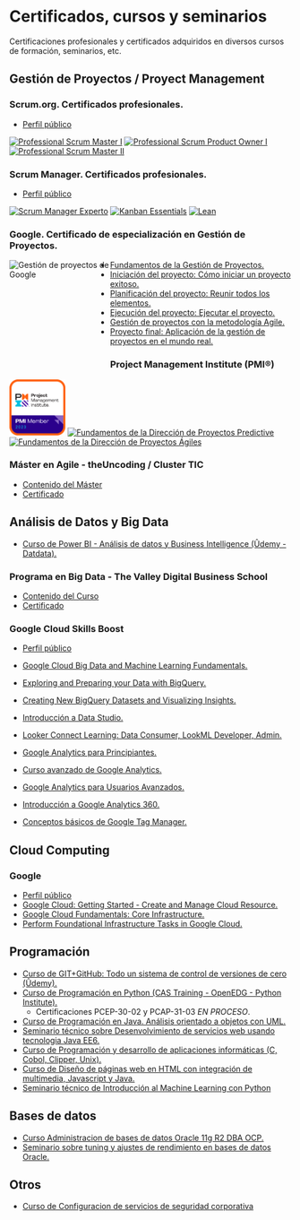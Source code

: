 # Certificados, cursos y seminarios
 Certificaciones profesionales y certificados adquiridos en diversos cursos de formación, seminarios, etc.

## Gestión de Proyectos / Proyect Management
### Scrum.org. Certificados profesionales.
- <a href='https://www.scrum.org/user/1248029'> Perfil público </a>

<a href='https://www.scrum.org/user/1248029'> <img alt='Professional Scrum Master I' src='https://static.scrum.org/web/badges/badge-psmi.svg' width="100" height="100"></a>
<a href='https://www.scrum.org/user/1248029'> <img alt='Professional Scrum Product Owner I' src='https://static.scrum.org/web/badges/badge-pspoi.svg' width="100" height="100"></a>
<a href='https://www.scrum.org/user/1248029'> <img alt='Professional Scrum Master II' src='https://static.scrum.org/web/badges/badge-psmii.svg' width="100" height="100"></a>

### Scrum Manager. Certificados profesionales.
- <a href='https://www.scrummanager.com/website/c/profile/member.php?id=44131'> Perfil público </a>

<a href='https://scrummanager.com/website/c/profile/member.php?id=44131'> <img alt='Scrum Manager Experto' src='https://scrummanager.com/website/img/experto-es.png'></a>
<a href='https://scrummanager.com/website/c/profile/member.php?id=44131'> <img alt='Kanban Essentials' src='https://scrummanager.com/intranet/files/credential/9/smalllogo.png'></a>
<a href='https://scrummanager.com/website/c/profile/member.php?id=44131'> <img alt='Lean' src='https://scrummanager.com/intranet/files/credential/12/smalllogo.png'></a>

### Google. Certificado de especialización en Gestión de Proyectos.
<a href='https://www.coursera.org/account/accomplishments/professional-cert/Z5WJ96KSYPZN'> <img alt='Gestión de proyectos de Google' src='https://images.credly.com/size/680x680/images/195d0589-8a46-4366-bedc-41749c663a42/image.png' width="180" height="180" align="left">
- <a href='https://www.coursera.org/account/accomplishments/certificate/DT77S3EKBQ7U'> Fundamentos de la Gestión de Proyectos. </a>
- <a href='https://www.coursera.org/account/accomplishments/certificate/2VE9KUVVSAZD'> Iniciación del proyecto: Cómo iniciar un proyecto exitoso. </a>
- <a href='https://www.coursera.org/account/accomplishments/certificate/AUHS25Y3T8DR'> Planificación del proyecto: Reunir todos los elementos. </a> 
- <a href='https://www.coursera.org/account/accomplishments/certificate/L4UNKAPAXZM2'> Ejecución del proyecto: Ejecutar el proyecto. </a>
- <a href='https://www.coursera.org/account/accomplishments/certificate/7GH7STREGHAZ'> Gestión de proyectos con la metodología Agile. </a>
- <a href='https://www.coursera.org/account/accomplishments/certificate/AJS94LKUJ88S'> Proyecto final: Aplicación de la gestión de proyectos en el mundo real. </a>

### Project Management Institute (PMI®)
<a> <img alt='PMI Member Badge' src='PROJECT MANAGEMENT/PMI Member Badge_2023.png' width="100" height="100"></a>
<a href='https://www.credly.com/badges/7831b390-29d9-49b9-a8da-e07590a85ca4'> <img alt='Fundamentos de la Dirección de Proyectos Predictive' src='https://images.credly.com/size/680x680/images/dc9bd8c5-2aca-4fd1-8b74-694cde87ecb0/image.png' width="100" height="100"></a>
<a href='https://www.credly.com/badges/5f582eff-5754-419e-853a-6b05496b6a93'> <img alt='Fundamentos de la Dirección de Proyectos Ágiles' src='https://images.credly.com/size/680x680/images/c38c229e-0011-4752-9ee0-bb7b4a4d0ab0/KickoffAgileBadge.png' width="100" height="100"></a>

### Máster en Agile - theUncoding / Cluster TIC
- <a href='https://shop.theuncoding.com/producto/master-agile/'> Contenido del Máster </a>
- <a href='https://theuncoding.com/certificates/master-agile/?course_id=68403&cert-nonce=a82f50cbf8'> Certificado </a>


## Análisis de Datos y Big Data
- <a href='https://www.udemy.com/certificate/UC-522f15df-4cbe-4dcb-a1b1-6b6c1d17c06a/'> Curso de Power BI - Análisis de datos y Business Intelligence (Ûdemy - Datdata). </a>

### Programa en Big Data - The Valley Digital Business School
- <a href='https://www.actualizateprograma.es/Dossier%20Big%20Data%20-%20programa%20Actual%C3%ADzate.pdf'> Contenido del Curso </a>
- <a href='ANALISIS%20DE%20DATOS%20Y%20BIG%20DATA/Certificado%20Curso%20de%20Programa%20en%20Big%20Data.pdf'> Certificado </a>

### Google Cloud Skills Boost
- <a href='https://www.cloudskillsboost.google/public_profiles/83171607-a05f-406f-977e-3131003db8b5'> Perfil público </a>
- <a href='https://www.cloudskillsboost.google/public_profiles/83171607-a05f-406f-977e-3131003db8b5/badges/3492746'> Google Cloud Big Data and Machine Learning Fundamentals. </a>
- <a href='https://www.cloudskillsboost.google/public_profiles/83171607-a05f-406f-977e-3131003db8b5/badges/3529538'> Exploring and Preparing your Data with BigQuery. </a>
- <a href='https://www.cloudskillsboost.google/public_profiles/83171607-a05f-406f-977e-3131003db8b5/badges/3558453'> Creating New BigQuery Datasets and Visualizing Insights. </a>

- <a href='https://analytics.google.com/analytics/academy/certificate/bpFk1OUbS1qC5Wq92M0Hug'> Introducción a Data Studio. </a>
- <a href='https://connect.looker.com/'> Looker Connect Learning: Data Consumer, LookML Developer, Admin. </a>

- <a href='https://analytics.google.com/analytics/academy/certificate/-fpKhPsOSk-i8Nr6bBSNHw'> Google Analytics para Principiantes. </a>
- <a href='https://analytics.google.com/analytics/academy/certificate/CQy5RkzhTSCcTbKuagzf-w'> Curso avanzado de Google Analytics. </a>
- <a href='https://analytics.google.com/analytics/academy/certificate/otffk_o9SEWNnjzXnHVfOg'> Google Analytics para Usuarios Avanzados. </a>
- <a href='https://analytics.google.com/analytics/academy/certificate/17zukPDWRAy0RM04u-bUCQ'> Introducción a Google Analytics 360. </a>
- <a href='https://analytics.google.com/analytics/academy/certificate/kR4BePvJSweHY9BhoTYK9g'> Conceptos básicos de Google Tag Manager. </a>


## Cloud Computing
### Google
- <a href='https://www.cloudskillsboost.google/public_profiles/83171607-a05f-406f-977e-3131003db8b5'> Perfil público </a>
- <a href='https://www.cloudskillsboost.google/public_profiles/83171607-a05f-406f-977e-3131003db8b5/badges/3425264'> Google Cloud: Getting Started - Create and Manage Cloud Resource. 
- <a href='https://www.cloudskillsboost.google/public_profiles/83171607-a05f-406f-977e-3131003db8b5/badges/3452613'> Google Cloud Fundamentals: Core Infrastructure. </a>
- <a href='https://www.cloudskillsboost.google/public_profiles/83171607-a05f-406f-977e-3131003db8b5/badges/3536062'> Perform Foundational Infrastructure Tasks in Google Cloud. </a>

## Programación
- <a href='https://www.udemy.com/certificate/UC-5dbf5206-70cb-4d1b-83a1-b228e1a273d4/'> Curso de GIT+GitHub: Todo un sistema de control de versiones de cero (Ûdemy). </a>
- <a href='/PROGRAMACION/Certificado Curso de Programación en Python (CAS)   .pdf'> Curso de Programación en Python (CAS Training - OpenEDG - Python Institute). </a>
    - Certificaciones PCEP-30-02 y PCAP-31-03 *EN PROCESO*.
- <a href='/PROGRAMACION/Certificado Sun Curso Programación en Java.pdf'> Curso de Programación en Java. Análisis orientado a objetos con UML. </a>
- <a href='/PROGRAMACION/Certificado Xunta Seminario técnico sobre desenvolvimiento de servicios web usando tecnologia Java EE6.pdf'> Seminario técnico sobre Desenvolvimiento de servicios web usando tecnologia Java EE6. </a>
- <a href='/PROGRAMACION/Certificado Curso Programación y desarrollo de aplicaciones informáticas.pdf'> Curso de Programación y desarrollo de aplicaciones informáticas (C, Cobol, Clipper, Unix). </a>
- <a href='/PROGRAMACION/Certificado Curso Diseño de páginas web en HTML con integración de multimedia, Javascript y Java.pdf'> Curso de Diseño de páginas web en HTML con integración de multimedia, Javascript y Java. </a>
- <a href='/PROGRAMACION/Certificado Seminario de Introducción al Machine Learning con Python.pdf'> Seminario técnico de Introducción al Machine Learning con Python </a>

## Bases de datos
- <a href='/BBDD/Certificado Oracle Curso Administracion de bases de datos Oracle 11g R2 DBA OCP.pdf'> Curso Administracion de bases de datos Oracle 11g R2 DBA OCP. </a>
- <a href='/BBDD/Certificado Seminario sobre tuning y ajustes de rendimiento en bases de datos Oracle.pdf'> Seminario sobre tuning y ajustes de rendimiento en bases de datos Oracle. </a>

## Otros
- <a href='/OTROS/Certificado Curso Configuracion de servicios de seguridad corporativa.pdf'> Curso de Configuracion de servicios de seguridad corporativa </a>
